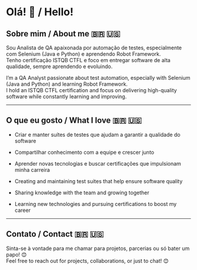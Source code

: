 # Olá! 👋 / Hello!

## Sobre mim / About me 🇧🇷 🇺🇸

Sou Analista de QA apaixonada por automação de testes, especialmente com Selenium (Java e Python) e aprendendo Robot Framework.  
Tenho certificação ISTQB CTFL e foco em entregar software de alta qualidade, sempre aprendendo e evoluindo.  

I’m a QA Analyst passionate about test automation, especially with Selenium (Java and Python) and learning Robot Framework.  
I hold an ISTQB CTFL certification and focus on delivering high-quality software while constantly learning and improving.

---

## O que eu gosto / What I love 🇧🇷 🇺🇸

- Criar e manter suítes de testes que ajudam a garantir a qualidade do software  
- Compartilhar conhecimento com a equipe e crescer junto  
- Aprender novas tecnologias e buscar certificações que impulsionam minha carreira  

- Creating and maintaining test suites that help ensure software quality  
- Sharing knowledge with the team and growing together  
- Learning new technologies and pursuing certifications to boost my career  

---

## Contato / Contact 🇧🇷 🇺🇸

Sinta-se à vontade para me chamar para projetos, parcerias ou só bater um papo! 😊  
Feel free to reach out for projects, collaborations, or just to chat! 😊
